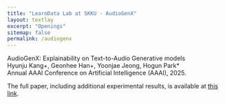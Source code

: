 ```yaml
---
title: "LearnData Lab at SKKU - AudioGenX"
layout: textlay
excerpt: "Openings"
sitemap: false
permalink: /audiogenx
---
```


AudioGenX: Explainability on Text-to-Audio Generative models<br />
Hyunju Kang+, Geonhee Han+, Yoonjae Jeong, Hogun Park*<br />
Annual AAAI Conference on Artificial Intelligence (AAAI), 2025.<br />

The full paper, including additional experimental results, is available at [this link](https://arxiv.org/abs/2502.00459).


<br />



<!-- 
<figure>
<img src="{{ site.url }}{{ site.baseurl }}/images/picpic/Gallery/DSC_0696.jpg" width="95%">
</figure> -->
